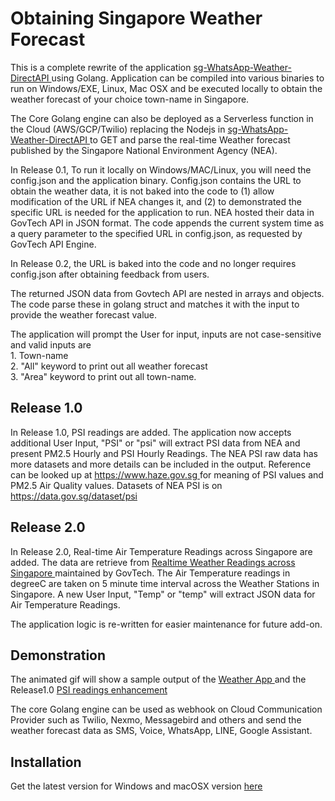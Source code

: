 # Obtaining Singapore Weather Forecast 

This is a complete rewrite of the application <a href="https://github.com/maxng07/sg-WhatsApp-Weather-DirectAPI">sg-WhatsApp-Weather-DirectAPI </a> using Golang. Application can be compiled into various binaries to run on Windows/EXE, Linux, Mac OSX and be executed locally to obtain the weather forecast of your choice town-name in Singapore. <br>
<p>
The Core Golang engine can also be deployed as a Serverless function in the Cloud (AWS/GCP/Twilio) replacing the Nodejs in <a href="https://github.com/maxng07/sg-WhatsApp-Weather-DirectAPI">sg-WhatsApp-Weather-DirectAPI </a> to GET and parse the real-time Weather forecast published by the Singapore National Environment Agency (NEA). <br>
<p>
In Release 0.1, To run it locally on Windows/MAC/Linux, you will need the config.json and the application binary. Config.json contains the URL to obtain the weather data, it is not baked into the code to (1) allow modification of the URL if NEA changes it, and (2) to demonstrated the specific URL is needed for the application to run. NEA hosted their data in GovTech API in JSON format. The code appends the current system time as a query parameter to the specified URL in config.json, as requested by GovTech API Engine. <br>

In Release 0.2, the URL is baked into the code and no longer requires config.json after obtaining feedback from users. 
<p>
The returned JSON data from Govtech API are nested in arrays and objects. The code parse these in golang struct and matches it with the input to provide the weather forecast value. <br>
<p>
The application will prompt the User for input, inputs are not case-sensitive and valid inputs are <br>
1. Town-name <br>
2. "All" keyword to print out all weather forecast <br>
3. "Area" keyword to print out all town-name. <br>

<h2> Release 1.0 </h2> 
In Release 1.0, PSI readings are added. The application now accepts additional User Input, "PSI" or "psi" will extract PSI data from NEA and present PM2.5 Hourly and PSI Hourly Readings. The NEA PSI raw data has more datasets and more details can be included in the output. Reference can be looked up at <a href> https://www.haze.gov.sg </a> for meaning of PSI values and PM2.5 Air Quality values. Datasets of NEA PSI is on <a href> https://data.gov.sg/dataset/psi </a>
<p>
<h2> Release 2.0 </h2>
In Release 2.0, Real-time Air Temperature Readings across Singapore are added. The data are retrieve from <a href="https://data.gov.sg/dataset/realtime-weather-readings"> Realtime Weather Readings across Singapore </a> maintained by GovTech. The Air Temperature readings in degreeC are taken on 5 minute time interval across the Weather Stations in Singapore. A new User Input, "Temp" or "temp" will extract JSON data for Air Temperature Readings. <p>
The application logic is re-written for easier maintenance for future add-on. <br>
  
<h2>Demonstration </h2>
The animated gif will show a sample output of the <a href="https://github.com/maxng07/SG_Weather_GO/blob/master/weather_forecast.gif"> Weather App </a> and the Release1.0 <a href="https://github.com/maxng07/SG_Weather_GO/blob/master/psi.gif"> PSI readings enhancement </a>
</p>
The core Golang engine can be used as webhook on Cloud Communication Provider such as Twilio, Nexmo, Messagebird and others and send the weather forecast data as SMS, Voice, WhatsApp, LINE, Google Assistant.

<h2>Installation </h2>
Get the latest version for Windows and macOSX version <a href="https://github.com/maxng07/SG_Weather_GO/releases">here </a><br>
  
